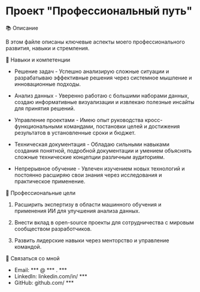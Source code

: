 # Проект "Профессиональный путь"

📚 Описание

В этом файле описаны ключевые аспекты моего профессионального развития, навыки и стремления.

🌱 Навыки и компетенции

* Решение задач - Успешно анализирую сложные ситуации и разрабатываю эффективные решения через системное мышление и инновационные подходы.

* Анализ данных - Уверенно работаю с большими наборами данных, создаю информативные визуализации и извлекаю полезные инсайты для принятия решений.

* Управление проектами - Имею опыт руководства кросс-функциональными командами, постановки целей и достижения результатов в установленные сроки и бюджет.

* Техническая документация - Обладаю сильными навыками создания понятной, подробной документации и умением объяснять сложные технические концепции различным аудиториям.

* Непрерывное обучение - Увлечен изучением новых технологий и постоянно расширяю свои знания через исследования и практическое применение.

🎯 Профессиональные цели

1. Расширить экспертизу в области машинного обучения и применения ИИ для улучшения анализа данных.

2. Внести вклад в open-source проекты для сотрудничества с мировым сообществом разработчиков.

3. Развить лидерские навыки через менторство и управление командой.

💎 Связаться со мной

* Email: *** @ *** . ***
* LinkedIn: linkedin.com/in/ ***
* GitHub: github.com/ ***